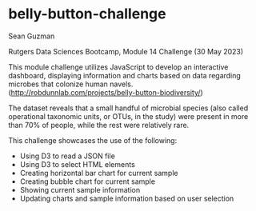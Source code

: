 # belly-button-challenge

Sean Guzman

Rutgers Data Sciences Bootcamp, Module 14 Challenge (30 May 2023)

This module challenge utilizes JavaScript to develop an interactive dashboard, displaying information and charts based on data regarding microbes that colonize human navels. (http://robdunnlab.com/projects/belly-button-biodiversity/)

The dataset reveals that a small handful of microbial species (also called operational taxonomic units, or OTUs, in the study) were present in more than 70% of people, while the rest were relatively rare.

This challenge showcases the use of the following:
* Using D3 to read a JSON file
* Using D3 to select HTML elements
* Creating horizontal bar chart for current sample
* Creating bubble chart for current sample
* Showing current sample information 
* Updating charts and sample information based on user selection